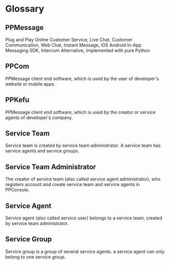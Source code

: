 # Glossary

## PPMessage

Plug and Play Online Customer Service, Live Chat, Customer Communication, Web Chat, Instant Message, iOS Android In-App Messaging SDK, Intercom Alternative, Implemented with pure Python

## PPCom

PPMessage client end software, which is used by the user of developer's website or mobile apps.

## PPKefu

PPMessage client end software, which is used by the creator or service agents of developer's company.


## Service Team

Service team is created by service team administrator. A service team has service agents and service groups.

## Service Team Administrator

The creator of service team (also called service agent administrator), who registers account and create service team and service agents in PPConsole.

## Service Agent

Service agent (also called service user) belongs to a service team, created by service team administrator.

## Service Group

Service group is a group of several service agents. a service agent can only belong to one service group.
